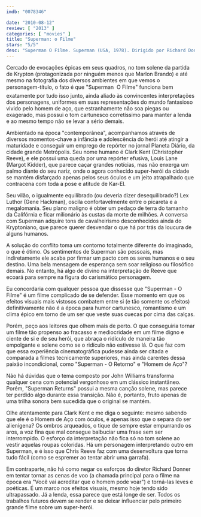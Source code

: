 ```yaml
---
imdb: "0078346"

date: "2010-08-12"
review: [ "2013" ]
categories: [ "movies" ]
title: "Superman: o Filme"
stars: "5/5"
desc: "Superman O Filme. Superman (USA, 1978). Dirigido por Richard Donner. Escrito por Jerry Siegel, Joe Shuster, Mario Puzo, Mario Puzo, David Newman, Leslie Newman, Robert Benton, Tom Mankiewicz. Com Marlon Brando, Gene Hackman, Christopher Reeve, Ned Beatty, Jackie Cooper, Glenn Ford, Trevor Howard, Margot Kidder, Jack O'Halloran."
---
```

Cercado de evocações épicas em seus quadros, no tom solene da partida de Krypton (protagonizada por ninguém menos que Marlon Brando) e até mesmo na fotografia dos diversos ambientes em que vemos o personagem-título, o fato é que "Superman  O Filme" funciona bem exatamente por tudo isso junto, ainda aliado às convincentes interpretações dos personagens, uniformes em suas representações do mundo fantasioso vivido pelo homem de aço, que estranhamente não soa piegas ou exagerado, mas possui o tom cartunesco corretíssimo para manter a lenda e ao mesmo tempo não se levar a sério demais.

Ambientado na época "contemporânea", acompanhamos através de diversos momentos-chave a infância e adolescência do herói até atingir a maturidade e conseguir um emprego de repórter no jornal Planeta Diário, da cidade grande Metrópolis. Seu nome humano é Clark Kent (Christopher Reeve), e ele possui uma queda por uma repórter efusiva, Louis Lane (Margot Kidder), que parece caçar grandes notícias, mas não enxerga um palmo diante do seu nariz, onde o agora conhecido super-herói da cidade se mantém disfarçado apenas pelos seus óculos e um jeito atrapalhado que contracena com toda a pose e atitude de Kar-El.

Seu vilão, o igualmente equilibrado (ou deveria dizer desequilibrado?) Lex Luthor (Gene Hackman), oscila confortavelmente entre o picareta e a megalomania. Seu plano maligno é obter um pedaço de terra do tamanho da Califórnia e ficar milionário às custas da morte de milhões. A conversa com Superman adquire tons de cavalheirismo desconhecidos ainda do Kryptoniano, que parece querer desvendar o que há por trás da loucura de alguns humanos.

A solução do conflito toma um contorno totalmente diferente do imaginado, o que é ótimo. Os sentimentos de Superman são pessoais, mas indiretamente ele acaba por firmar um pacto com os seres humanos e o seu destino. Uma bela mensagem de esperança sem soar religioso ou filosófico demais. No entanto, há algo de divino na interpretação de Reeve que ecoará para sempre na figura do carismático personagem.

Eu concordaria com qualquer pessoa que dissesse que "Superman - O Filme" é um filme complicado de se defender. Esse momento em que os efeitos visuais mais vistosos combatem entre si (e tão somente os efeitos) definitivamente não é a época para humor cartunesco, romantismo e um clima épico em torno de um ser que veste suas cuecas por cima das calças.

Porém, peço aos leitores que olhem mais de perto. O que conseguiria tornar um filme tão propenso ao fracasso e mediocridade em um filme digno e ciente de si e de seu herói, que abraça o ridículo de maneira tão empolgante e solene como se o ridículo não estivesse lá. O que faz com que essa experiência cinematográfica pudesse ainda ser citada e comparada a filmes tecnicamente superiores, mas ainda carentes dessa paixão incondicional, como "Superman - O Retorno" e "Homem de Aço"?

Não há dúvidas que o tema composto por John Williams transforma qualquer cena com potencial vergonhoso em um clássico instantâneo. Porém, "Superman Returns" possui a mesma canção solene, mas parece ter perdido algo durante essa transição. Não é, portanto, fruto apenas de uma trilha sonora bem sucedida que o original se mantém.

Olhe atentamente para Clark Kent e me diga o seguinte: mesmo sabendo que ele é o Homem de Aço com óculos, é apenas isso que o separa do ser alienígena? Os ombros arqueados, o tique de sempre estar empurrando os aros, a voz fina que mal consegue balbuciar uma frase sem ser interrompido. O esforço da interpretação não fica só no tom solene ao vestir aquelas roupas coloridas. Há um personagem interpretando outro em Superman, e é isso que Chris Reeve faz com uma desenvoltura que torna tudo fácil (como se espremer ao tentar abrir uma garrafa).

Em contraparte, não há como negar os esforços do diretor Richard Donner em tentar tornar as cenas de voo (a chamada principal para o filme na época era "Você vai acreditar que o homem pode voar") e torná-las leves e poéticas. É um marco nos efeitos visuais, mesmo hoje tendo sido ultrapassado. Já a lenda, essa parece que está longe de ser. Todos os trabalhos futuros devem se render e se deixar influenciar pelo primeiro grande filme sobre um super-herói.
